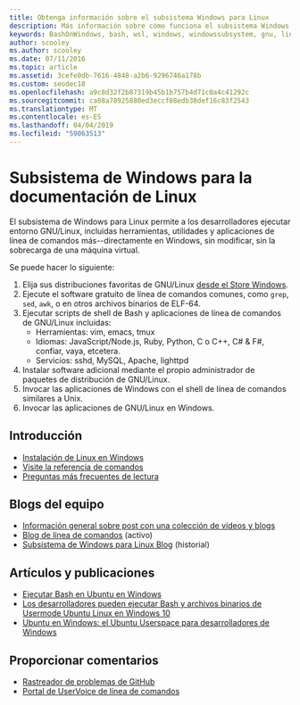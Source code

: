 ```yaml
---
title: Obtenga información sobre el subsistema Windows para Linux
description: Más información sobre cómo funciona el subsistema Windows para Linux.
keywords: BashOnWindows, bash, wsl, windows, windowssubsystem, gnu, linux
author: scooley
ms.author: scooley
ms.date: 07/11/2016
ms.topic: article
ms.assetid: 3cefe0db-7616-4848-a2b6-9296746a178b
ms.custom: seodec18
ms.openlocfilehash: a9c8d32f2b87319b45b1b757b4d71c0a4c41292c
ms.sourcegitcommit: ca08a78925880ed3eccf88edb30def16c83f2543
ms.translationtype: MT
ms.contentlocale: es-ES
ms.lasthandoff: 04/04/2019
ms.locfileid: "59063513"
---
```

# <a name="windows-subsystem-for-linux-documentation"></a>Subsistema de Windows para la documentación de Linux

El subsistema de Windows para Linux permite a los desarrolladores ejecutar entorno GNU/Linux, incluidas herramientas, utilidades y aplicaciones de línea de comandos más--directamente en Windows, sin modificar, sin la sobrecarga de una máquina virtual.  

Se puede hacer lo siguiente:

1. Elija sus distribuciones favoritas de GNU/Linux [desde el Store Windows](https://aka.ms/wslstore).
1. Ejecute el software gratuito de línea de comandos comunes, como `grep`, `sed`, `awk`, o en otros archivos binarios de ELF-64. 
1. Ejecutar scripts de shell de Bash y aplicaciones de línea de comandos de GNU/Linux incluidas:  
    * Herramientas: vim, emacs, tmux
    * Idiomas: JavaScript/Node.js, Ruby, Python, C o C++, C# & F#, confiar, vaya, etcetera.
    * Servicios: sshd, MySQL, Apache, lighttpd
1. Instalar software adicional mediante el propio administrador de paquetes de distribución de GNU/Linux.
1. Invocar las aplicaciones de Windows con el shell de línea de comandos similares a Unix.
1. Invocar las aplicaciones de GNU/Linux en Windows.

## <a name="getting-started"></a>Introducción

* [Instalación de Linux en Windows](install_guide.md)
* [Visite la referencia de comandos](reference.md)
* [Preguntas más frecuentes de lectura](faq.md)

## <a name="team-blogs"></a>Blogs del equipo
*  [Información general sobre post con una colección de vídeos y blogs](https://blogs.msdn.microsoft.com/commandline/learn-about-windows-console-and-windows-subsystem-for-linux-wsl/)
* [Blog de línea de comandos](https://blogs.msdn.microsoft.com/commandline/) (activo)
* [Subsistema de Windows para Linux Blog](https://blogs.msdn.microsoft.com/wsl/) (historial)

## <a name="posts--articles"></a>Artículos y publicaciones
* [Ejecutar Bash en Ubuntu en Windows](https://blogs.windows.com/buildingapps/2016/03/30/run-bash-on-ubuntu-on-windows/)
* [Los desarrolladores pueden ejecutar Bash y archivos binarios de Usermode Ubuntu Linux en Windows 10](https://www.hanselman.com/blog/DevelopersCanRunBashShellAndUsermodeUbuntuLinuxBinariesOnWindows10.aspx)
* [Ubuntu en Windows: el Ubuntu Userspace para desarrolladores de Windows](https://insights.ubuntu.com/2016/03/30/ubuntu-on-windows-the-ubuntu-userspace-for-windows-developers/) 

## <a name="provide-feedback"></a>Proporcionar comentarios
* [Rastreador de problemas de GitHub](https://github.com/Microsoft/BashOnWindows/issues)
* [Portal de UserVoice de línea de comandos](https://wpdev.uservoice.com/forums/266908-command-prompt-console-bash-on-ubuntu-on-windo/category/161892-bash)
